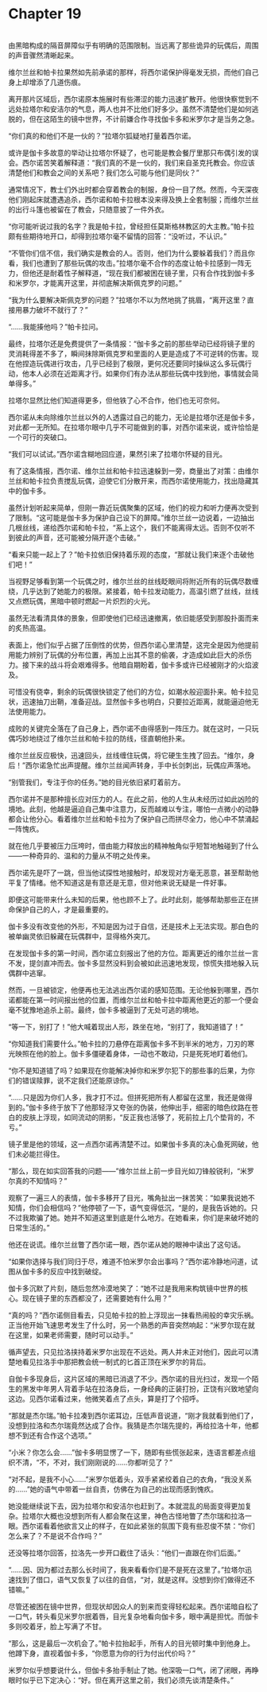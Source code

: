 # Chapter 19

<br>
由黑暗构成的隔音屏障似乎有明确的范围限制。当远离了那些诡异的玩偶后，周围的声音骤然清晰起来。

维尔兰丝和帕卡拉果然如先前承诺的那样，将西尔诺保护得毫发无损，而他们自己身上却增添了几道伤痕。

离开那片区域后，西尔诺原本施展时有些滞涩的能力迅速扩散开。他很快察觉到不远处拉塔尔和安洁尔的气息，两人也并不比他们好多少。虽然不清楚他们是如何逃脱的，但在这陌生的镜中世界，不计前嫌合作寻找伽卡多和米罗尔才是当务之急。

“你们真的和他们不是一伙的？”拉塔尔狐疑地打量着西尔诺。

或许是伽卡多故意的举动让拉塔尔怀疑了，也可能是教会餐厅里那只布偶引发的误会。西尔诺苦笑着解释道：“我们真的不是一伙的，我们来自圣克托教会。你应该清楚他们和教会之间的关系吧？我们怎么可能与他们是同伙？”

通常情况下，教士们外出时都会穿着教会的制服，身份一目了然。然而，今天深夜他们刚起床就遭遇追杀，西尔诺和帕卡拉根本没来得及换上全套制服；而维尔兰丝的出行斗篷也被留在了教会，只随意披了一件外衣。

“你可能听说过我的名字？我是帕卡拉，曾经担任莫斯格林教区的大主教。”帕卡拉颇有些期待地开口，却得到拉塔尔毫不留情的回答：“没听过，不认识。”

“不管你们信不信，我们确实是教会的人。否则，他们为什么要躲着我们？而且你看，我们也遭到了那些玩偶的攻击。”拉塔尔毫不合作的态度让帕卡拉感到一阵无力，但他还是耐着性子解释道，“现在我们都被困在镜子里，只有合作找到伽卡多和米罗尔，才能离开这里，并彻底解决斯佩克罗的问题。”

“我为什么要解决斯佩克罗的问题？”拉塔尔不以为然地挑了挑眉，“离开这里？直接用暴力破坏不就行了？”

“……我能揍他吗？”帕卡拉问。

最终，拉塔尔还是免费提供了一条情报：“伽卡多之前的那些举动已经将镜子里的灵消耗得差不多了，瞬间抹除斯佩克罗和里面的人更是造成了不可逆转的伤害。现在他捏造玩偶进行攻击，几乎已经到了极限，更何况还要同时操纵这么多玩偶行动，他本人必须在近距离才行。如果你们有办法从那些玩偶中找到他，事情就会简单得多。”

拉塔尔显然比他们知道得更多，但他铁了心不合作，他们也无可奈何。

西尔诺从未向除维尔兰丝以外的人透露过自己的能力，无论是拉塔尔还是伽卡多，对此都一无所知。在拉塔尔眼中几乎不可能做到的事，对西尔诺来说，或许恰恰是一个可行的突破口。

“我们可以试试。”西尔诺含糊地回应道，果然引来了拉塔尔怀疑的目光。

有了这条情报，西尔诺、维尔兰丝和帕卡拉迅速躲到一旁，商量出了对策：由维尔兰丝和帕卡拉负责搅乱玩偶，迫使它们分散开来，而西尔诺使用能力，找出隐藏其中的伽卡多。

虽然计划听起来简单，但刚一靠近玩偶聚集的区域，他们的视力和听力便再次受到了限制。“这可能是伽卡多为保护自己设下的屏障。”维尔兰丝一边说着，一边抽出几根丝线，递给西尔诺和帕卡拉，“系上这个，我们不能离得太远。否则不仅听不到彼此的声音，还可能被分隔开逐个击破。”

“看来只能一起上了？”帕卡拉依旧保持着乐观的态度，“那就让我们来逐个击破他们吧！”

当视野足够看到第一个玩偶之时，维尔兰丝的丝线眨眼间将附近所有的玩偶尽数缠绕，几乎达到了她能力的极限。紧接着，帕卡拉发动能力，高温引燃了丝线，丝线又点燃玩偶，黑暗中顿时燃起一片炽烈的火光。

虽然无法看清具体的景象，但即使他们已经迅速撤离，依旧能感受到那股扑面而来的炙热高温。

表面上，他们似乎占据了压倒性的优势，但西尔诺心里清楚，这完全是因为他提前用能力辨别了玩偶的分布位置，再加上出其不意的偷袭，才造成如此巨大的杀伤力。接下来的战斗将会艰难得多。他暗自期盼着，伽卡多或许已经被刚才的火焰波及。

可惜没有侥幸，剩余的玩偶很快锁定了他们的方位，如潮水般迎面扑来。帕卡拉见状，迅速抽刀出鞘，准备迎战。显然伽卡多也明白，只要拉近距离，就能逼迫他无法使用能力。

成败的关键完全落在了自己身上，西尔诺不由得感到一阵压力。就在这时，一只玩偶巧妙地绕过了维尔兰丝和帕卡拉的防线，径直朝他扑来。

维尔兰丝反应极快，迅速回头，丝线缠住玩偶，将它硬生生拽了回去。“维尔，身后！”西尔诺急忙出声提醒。维尔兰丝闻声转身，手中长剑刺出，玩偶应声落地。

“别管我们，专注于你的任务。”她的目光依旧紧盯着前方。

西尔诺并不是那种擅长应对压力的人。在此之前，他的人生从未经历过如此凶险的境地。此刻，他越是逼迫自己集中注意力，反而越难以专注，哪怕一点微小的动静都会让他分心。看着维尔兰丝和帕卡拉为了保护自己而拼尽全力，他心中不禁涌起一阵愧疚。

就在他几乎要被压力压垮时，借由能力释放出的精神触角似乎短暂地触碰到了什么——一种奇异的、温和的力量从不明之处传来。

西尔诺先是吓了一跳，但当他试探性地接触时，却发现对方毫无恶意，甚至帮助他平复了情绪。他不知道这是有意还是无意，但对他来说无疑是一件好事。

即便这可能带来什么未知的后果，他也顾不上了。此时此刻，能够帮助那些正在拼命保护自己的人，才是最重要的。

伽卡多没有改变他的外形，不知是因为过于自信，还是技术上无法实现。那白色的被单幽灵依旧躲藏在玩偶群中，显得格外突兀。

在发现伽卡多的第一时间，西尔诺立刻报出了他的方位。距离更近的维尔兰丝一言不发，提剑直冲而去。伽卡多显然没料到会被如此迅速地发现，惊慌失措地躲入玩偶群中逃窜。

然而，一旦被锁定，他便再也无法逃出西尔诺的感知范围。无论他躲到哪里，西尔诺都能在第一时间报出他的位置，而维尔兰丝和帕卡拉中距离他更近的那一个便会毫不犹豫地追杀上前。最终，伽卡多被逼到了无处可逃的境地。

“等一下，别打了！”他大喊着现出人形，跌坐在地，“别打了，我知道错了！”

“你知道我们需要什么。”帕卡拉的刀悬停在距离伽卡多不到半米的地方，刀刃的寒光映照在他的脸上。伽卡多僵硬着身体，一动也不敢动，只是死死地盯着他们。

“你不是知道错了吗？如果现在你能解决掉你和米罗尔犯下的那些事的后果，为你们的错误赎罪，说不定我们还能原谅你。”

“……只是因为你们人多，我才打不过。但拼死把所有人都留在这里，我还是做得到的。”伽卡多终于放下了他那轻浮又夸张的伪装，他伸出手，细密的暗色纹路在苍白的皮肤上浮现，如同流动的阴影，“反正我也活够了，死前拉上几个垫背的，不亏。”

镜子里是他的领域，这一点西尔诺再清楚不过。如果伽卡多真的决心鱼死网破，他们未必能拦得住。

“那么，现在如实回答我的问题——”维尔兰丝上前一步目光如刀锋般锐利，“米罗尔真的不知情吗？”

观察了一遍三人的表情，伽卡多移开了目光，嘴角扯出一抹苦笑：“如果我说她不知情，你们会相信吗？”他停顿了一下，语气变得低沉，“是的，是我告诉她的。只不过我欺骗了她。她并不知道这里到底是什么地方。在她看来，你们是来破坏她的日常生活的。”

他还在说谎。维尔兰丝瞥了西尔诺一眼，西尔诺从她的眼神中读出了这句话。

“如果你选择与我们同归于尽，难道不怕米罗尔会出事吗？”西尔诺冷静地问道，试图从伽卡多的反应中找到破绽。

伽卡多沉默了片刻，随后忽然冷漠地笑了：“她不过是我用来构筑镜中世界的核心。现在镜子里的东西都没了，还需要她有什么用？”

“真的吗？”西尔诺侧目看去，只见帕卡拉的脸上浮现出一抹看热闹般的幸灾乐祸。正当他开始飞速思考发生了什么时，另一个熟悉的声音突然响起：“米罗尔现在就在这里，如果老师需要，随时可以动手。”

循声望去，只见拉洛挟持着米罗尔出现在不远处。两人并未正对他们，因此可以清楚地看见拉洛手中那把教会统一制式的匕首正顶在米罗尔的背后。

自伽卡多现身后，这片区域的黑暗已消退了不少。西尔诺的目光扫过，发现一个陌生的黑发中年男人背着手站在拉洛身后，一身经典的正装打扮，正饶有兴致地望向这边。见西尔诺看过来，他微笑着点了点头，算是打了个招呼。

“那就是杰尔瑞。”帕卡拉凑到西尔诺耳边，压低声音说道，“刚才我就看到他们了，没想到拉洛和杰尔瑞竟然达成了合作。我猜是杰尔瑞先提的，再给拉洛十年，他都想不到还有合作这个选项。”

“小米？你怎么会……”伽卡多明显愣了一下，随即有些慌张起来，连语言都差点组织不清，“不，不对，我们刚刚说的……你都听见了？”

“对不起，是我不小心……”米罗尔低着头，双手紧紧绞着自己的衣角，“我没关系的……”她的语气中带着一丝自责，仿佛在为自己的出现而感到愧疚。

她没能继续说下去，因为拉塔尔和安洁尔也赶到了。本就混乱的局面变得更加复杂。拉塔尔大概也没想到所有人都会聚在这里，神色古怪地瞥了杰尔瑞和拉洛一眼。西尔诺看着他欲言又止的样子，在如此紧张的氛围下竟有些忍俊不禁：“你们怎么来了？不是说不合作吗？”

还没等拉塔尔回答，拉洛先一步开口截住了话头：“他们一直跟在你们后面。”

“……因、因为都过去那么长时间了，我来看看你们是不是死在这里了。”拉塔尔迅速找到了借口，语气又恢复了以往的自信，“对，就是这样。没想到你们做得还不错嘛。”

尽管还被困在镜中世界，但现状却因众人的到来而变得轻松起来。西尔诺暗自松了一口气，转头看见米罗尔抿着唇，目光复杂地看向伽卡多，眼中满是担忧。而伽卡多则咬着牙，脸上写满了不甘。

“那么，这是最后一次机会了。”帕卡拉抬起手，所有人的目光顿时集中到他身上。他蹲下身，直视着伽卡多，“你愿意为你的行为付出代价吗？”

米罗尔似乎想要说什么，但伽卡多抬手制止了她。他深吸一口气，闭了闭眼，再睁眼时似乎已下定决心：“好。但在离开这里之前，我们必须先谈清楚条件。”

